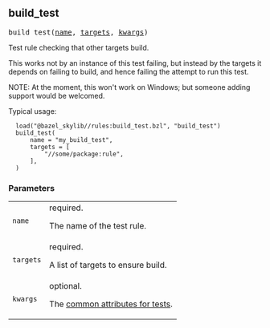 <!-- Generated with Stardoc: http://skydoc.bazel.build -->

<a name="#build_test"></a>

## build_test

<pre>
build_test(<a href="#build_test-name">name</a>, <a href="#build_test-targets">targets</a>, <a href="#build_test-kwargs">kwargs</a>)
</pre>

Test rule checking that other targets build.

This works not by an instance of this test failing, but instead by
the targets it depends on failing to build, and hence failing
the attempt to run this test.

NOTE: At the moment, this won't work on Windows; but someone adding
support would be welcomed.

Typical usage:

```
  load("@bazel_skylib//rules:build_test.bzl", "build_test")
  build_test(
      name = "my_build_test",
      targets = [
          "//some/package:rule",
      ],
  )
```


### Parameters

<table class="params-table">
  <colgroup>
    <col class="col-param" />
    <col class="col-description" />
  </colgroup>
  <tbody>
    <tr id="build_test-name">
      <td><code>name</code></td>
      <td>
        required.
        <p>
          The name of the test rule.
        </p>
      </td>
    </tr>
    <tr id="build_test-targets">
      <td><code>targets</code></td>
      <td>
        required.
        <p>
          A list of targets to ensure build.
        </p>
      </td>
    </tr>
    <tr id="build_test-kwargs">
      <td><code>kwargs</code></td>
      <td>
        optional.
        <p>
          The <a href="https://docs.bazel.build/versions/master/be/common-definitions.html#common-attributes-tests">common attributes for tests</a>.
        </p>
      </td>
    </tr>
  </tbody>
</table>


